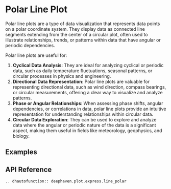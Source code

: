 # Polar Line Plot

Polar line plots are a type of data visualization that represents data points on a polar coordinate system. They display data as connected line segments extending from the center of a circular plot, often used to illustrate relationships, trends, or patterns within data that have angular or periodic dependencies.

Polar line plots are useful for:

1. **Cyclical Data Analysis**: They are ideal for analyzing cyclical or periodic data, such as daily temperature fluctuations, seasonal patterns, or circular processes in physics and engineering.
2. **Directional Data Representation**: Polar line plots are valuable for representing directional data, such as wind direction, compass bearings, or circular measurements, offering a clear way to visualize and analyze patterns.
3. **Phase or Angular Relationships**: When assessing phase shifts, angular dependencies, or correlations in data, polar line plots provide an intuitive representation for understanding relationships within circular data.
4. **Circular Data Exploration**: They can be used to explore and analyze data where the angular or periodic nature of the data is a significant aspect, making them useful in fields like meteorology, geophysics, and biology.

## Examples

## API Reference
```{eval-rst}
.. dhautofunction:: deephaven.plot.express.line_polar
```